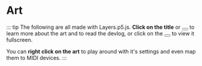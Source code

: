 # Art

::: tip
The following are all made with Layers.p5.js. **Click on the title** or <span class="title-bar-controls" style="display: inline-block"><button aria-label="Help"></button></span> to learn more about the art and to read the devlog, or click on the <span class="title-bar-controls" style="display: inline-block"><button aria-label="Maximize"></button></span> to view it fullscreen.

You can **right click on the art** to play around with it's settings and even map them to MIDI devices.
:::

<!-- @todo Automate this and include things like tags etc -->
<div class="row">
  <div class="col-6">
    <Layer title="WCCChallenge: Brutalism" :layers="['@helpers/bg01', '@helpers/brushify01', '@1/towers', '@helpers/texturizer01']" help="@1" />
  </div>
</div>